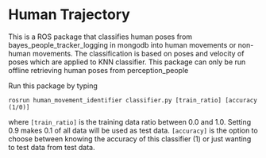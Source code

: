 # Human Trajectory
This is a ROS package that classifies human poses from bayes_people_tracker_logging in mongodb into human movements or non-human movements. The classification is based on poses and velocity of poses which are applied to KNN classifier. 
This package can only be run offline retrieving human poses from perception_people 

Run this package by typing 

```
rosrun human_movement_identifier classifier.py [train_ratio] [accuracy (1/0)]
```

where ```[train_ratio]``` is the training data ratio between 0.0 and 1.0.
Setting 0.9 makes 0.1 of all data will be used as test data.
```[accuracy]``` is the option to choose between knowing the accuracy of this
classifier (1) or just wanting to test data from test data.
